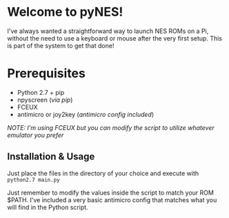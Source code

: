 ﻿# Welcome to pyNES!
I've always wanted a straightforward way to launch NES ROMs on a Pi, without the need to use a keyboard or mouse after the very first setup. This is part of the system to get that done!


# Prerequisites 

 - Python 2.7 + pip
 - npyscreen (*via pip*)
 - FCEUX
 - antimicro or joy2key (*antimicro config included*)
		 
*NOTE: I'm using FCEUX but you can modify the script to utilize whatever emulator you prefer*

## Installation & Usage

Just place the files in the directory of your choice and execute with `python2.7 main.py`

Just remember to modify the values inside the script to match your ROM $PATH. I've included a very basic antimicro config that matches what you will find in the Python script.
